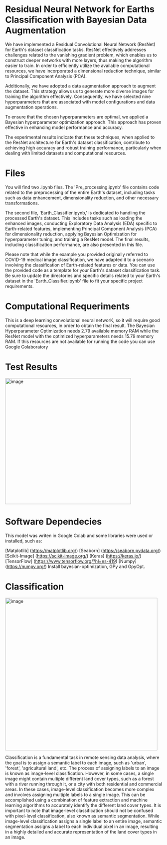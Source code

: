 # Residual Neural Network for Earths Classification with Bayesian Data Augmentation

We have implemented a Residual Convolutional Neural Network (ResNet) for Earth's dataset classification tasks. ResNet effectively addresses challenges related to the vanishing gradient problem, which enables us to construct deeper networks with more layers, thus making the algorithm easier to train. In order to efficiently utilize the available computational resources, we have incorporated a dimensional reduction technique, similar to Principal Component Analysis (PCA).

Additionally, we have adopted a data augmentation approach to augment the dataset. This strategy allows us to generate more diverse images for training the algorithm effectively. Consequently, we have selected nine hyperparameters that are associated with model configurations and data augmentation operations.

To ensure that the chosen hyperparameters are optimal, we applied a Bayesian hyperparameter optimization approach. This approach has proven effective in enhancing model performance and accuracy.

The experimental results indicate that these techniques, when applied to the ResNet architecture for Earth's dataset classification, contribute to achieving high accuracy and robust training performance, particularly when dealing with limited datasets and computational resources.

# Files
You will find two .ipynb files. The 'Pre_processing.ipynb' file contains code related to the preprocessing of the entire Earth's dataset, including tasks such as data enhancement, dimensionality reduction, and other necessary transformations. 

The second file, 'Earth_Classifier.ipynb,' is dedicated to handling the processed Earth's dataset. This includes tasks such as loading the enhanced images, conducting Exploratory Data Analysis (EDA) specific to Earth-related features, implementing Principal Component Analysis (PCA) for dimensionality reduction, applying Bayesian Optimization for hyperparameter tuning, and training a ResNet model. The final results, including classification performance, are also presented in this file.

Please note that while the example you provided originally referred to COVID-19 medical image classification, we have adapted it to a scenario involving the classification of Earth-related features or data. You can use the provided code as a template for your Earth's dataset classification task. Be sure to update the directories and specific details related to your Earth's dataset in the 'Earth_Classifier.ipynb' file to fit your specific project requirements.

# Computational Requeriments
This is a deep learning convolutional neural networK, so it will require good computational resources, in order to obtain the final result. The Bayesian Hyperparameter Optimization needs 2.79 available memory RAM while the ResNet model with the optimized hyperparameters needs 15.79 memory RAM. If this resources are not available for running the code you can use Google Colaboratory 

# Test Results
<img width="403" alt="image" src="https://github.com/A-Bitz/EARTH-RESNET/assets/118044372/cffb5bbe-99e5-4454-824a-1d6183937efa">

# Software Dependecies
This model was writen in Google Colab and some libraries were used or installed, such as:

[Matplotlib] (https://matplotlib.org/)
[Seaborn] (https://seaborn.pydata.org/)
[Scikit-Image] (https://scikit-image.org/)
[Keras] (https://keras.io/)
[TensorFlow] (https://www.tensorflow.org/?hl=es-419)
[Numpy] (https://numpy.org/)
Install bayesian-optimization, GPy and GpyOpt.

#  Classification
<img width="488" alt="image" src="https://github.com/A-Bitz/EARTH-RESNET/assets/118044372/ff8a704d-8b8f-4b70-94b5-2f702e6430f3">

Classification is a fundamental task in remote sensing data analysis, where the goal is to assign a semantic label to each image, such as 'urban', 'forest', 'agricultural land', etc. The process of assigning labels to an image is known as image-level classification. However, in some cases, a single image might contain multiple different land cover types, such as a forest with a river running through it, or a city with both residential and commercial areas. In these cases, image-level classification becomes more complex and involves assigning multiple labels to a single image. This can be accomplished using a combination of feature extraction and machine learning algorithms to accurately identify the different land cover types. It is important to note that image-level classification should not be confused with pixel-level classification, also known as semantic segmentation. While image-level classification assigns a single label to an entire image, semantic segmentation assigns a label to each individual pixel in an image, resulting in a highly detailed and accurate representation of the land cover types in an image.




